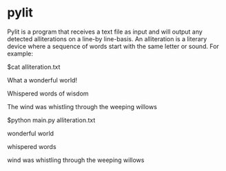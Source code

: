 # pylit

Pylit is a program that receives a text file as input and will output any detected alliterations on a line-by line-basis.  An alliteration is a literary device where a sequence of words start with the same letter or sound.  For example:

$cat alliteration.txt

What a wonderful world!

Whispered words of wisdom

The wind was whistling through the weeping willows

$python main.py alliteration.txt

wonderful world

whispered words

wind was whistling through the weeping willows

